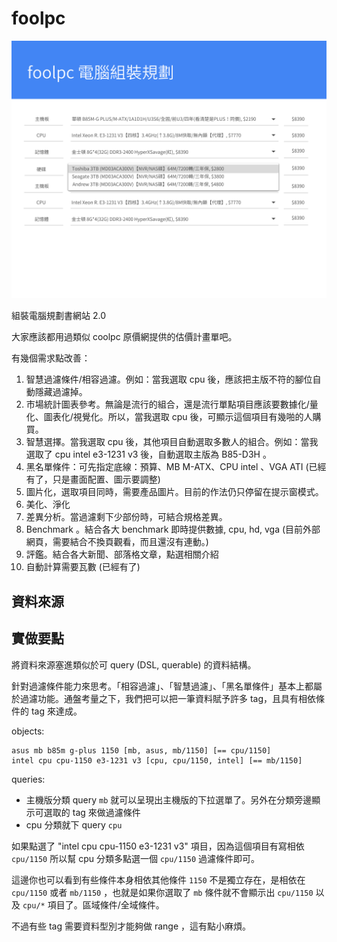 # foolpc

![](art/foolpc-wireframe.png)

組裝電腦規劃書網站 2.0

大家應該都用過類似 coolpc 原價網提供的估價計畫單吧。

有幾個需求點改善：

1. 智慧過濾條件/相容過濾。例如：當我選取 cpu 後，應該把主版不符的腳位自動隱藏過濾掉。
2. 市場統計圖表參考。無論是流行的組合，還是流行單點項目應該要數據化/量化、圖表化/視覺化。所以，當我選取 cpu 後，可顯示這個項目有幾啪的人購買。
3. 智慧選擇。當我選取 cpu 後，其他項目自動選取多數人的組合。例如：當我選取了 cpu intel e3-1231 v3 後，自動選取主版為 B85-D3H 。
4. 黑名單條件：可先指定底線：預算、MB M-ATX、CPU intel 、VGA ATI (已經有了，只是畫面配置、圖示要調整)
5. 圖片化，選取項目同時，需要產品圖片。目前的作法仍只停留在提示窗模式。
6. 美化、淨化
7. 差異分析。當過濾剩下少部份時，可結合規格差異。
8. Benchmark 。結合各大 benchmark 即時提供數據, cpu, hd, vga (目前外部網頁，需要結合不換頁觀看，而且還沒有連動。)
9. 評鑑。結合各大新聞、部落格文章，點選相關介紹
10. 自動計算需要瓦數 (已經有了)

## 資料來源

## 實做要點

將資料來源塞進類似於可 query (DSL, querable) 的資料結構。

針對過濾條件能力來思考。「相容過濾」、「智慧過濾」、「黑名單條件」基本上都屬於過濾功能。通盤考量之下，我們把可以把一筆資料賦予許多 tag，且具有相依條件的 tag 來達成。

objects:

```
asus mb b85m g-plus 1150 [mb, asus, mb/1150] [== cpu/1150]
intel cpu cpu-1150 e3-1231 v3 [cpu, cpu/1150, intel] [== mb/1150]
```

queries:

* 主機版分類 query `mb` 就可以呈現出主機版的下拉選單了。另外在分類旁邊顯示可選取的 tag 來做過濾條件
* cpu 分類就下 query `cpu`

如果點選了 "intel cpu cpu-1150 e3-1231 v3" 項目，因為這個項目有寫相依 `cpu/1150` 所以幫 cpu 分類多點選一個 `cpu/1150` 過濾條件即可。

這邊你也可以看到有些條件本身相依其他條件 `1150` 不是獨立存在，是相依在 `cpu/1150` 或者 `mb/1150` ，也就是如果你選取了 `mb` 條件就不會顯示出 `cpu/1150` 以及 `cpu/*` 項目了。區域條件/全域條件。

不過有些 tag 需要資料型別才能夠做 range ，這有點小麻煩。

